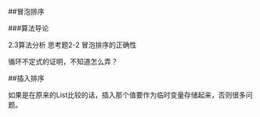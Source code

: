 ﻿

##冒泡排序

###算法导论 

2.3算法分析 思考题2-2 冒泡排序的正确性

循环不定式的证明，不知道怎么弄？


##插入排序

如果是在原来的List比较的话，插入那个值要作为临时变量存储起来，否则很多问题。